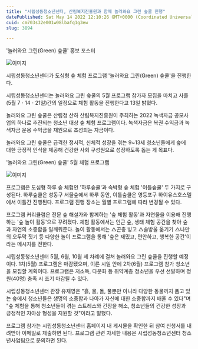 ```yaml
---
title: "시립성동청소년센터, 산림복지진흥원과 함께 놀러와요 그린 숲쿨 진행"
datePublished: Sat May 14 2022 12:10:26 GMT+0000 (Coordinated Universal Time)
cuid: cm703s32e001w08lbafq1g3ew
slug: 3894

---
```



'놀러와요 그린(Green) 숲쿨' 홍보 포스터

![이미지](https://cdn.hashnode.com/res/hashnode/image/upload/v1739255430755/357a305b-e27f-4de4-8472-4a88bc5745aa.jpeg)

시립성동청소년센터가 도심형 숲 체험 프로그램 '놀러와요 그린(Green) 숲쿨'을 진행한다.

시립성동청소년센터는 놀러와요 그린 숲쿨의 5월 프로그램 참가자 모집을 마치고 사흘(5월 7ㆍ14ㆍ21일)간의 일정으로 체험 활동을 진행한다고 13일 밝혔다.

놀러와요 그린 숲쿨은 산림청 산하 산림복지진흥원이 주최하는 2022 녹색자금 공모사업의 하나로 추진되는 청소년 대상 숲 체험 프로그램이다. 녹색자금은 복권 수익금과 녹색자금 운용 수익금을 재원으로 조성되는 자금이다.

놀러와요 그린 숲쿨은 급격한 정서적, 신체적 성장을 겪는 9~13세 청소년들에게 숲에 대한 긍정적 인식을 제공해 건강한 사회 구성원으로 성장하도록 돕는 게 목표다.

'놀러와요 그린(Green) 숲쿨' 5월 체험 프로그램

![이미지](https://cdn.hashnode.com/res/hashnode/image/upload/v1739255433406/fdf60ddb-d8fc-4040-b74e-df726cae205a.jpeg)

프로그램은 도심형 하루 숲 체험인 '하루숲쿨'과 숙박형 숲 체험 '이틀숲쿨' 두 가지로 구성된다. 하루숲쿨은 성동구 서울숲에서 하루 동안, 이틀숲쿨은 영등포구 하이유스호스텔에서 이틀간 진행된다. 프로그램 진행 장소는 월별 프로그램에 따라 변경될 수 있다.

프로그램 커리큘럼은 전문 숲 해설가와 함께하는 '숲 체험 활동'과 자연물을 이용해 진행하는 '숲 놀이 활동'으로 꾸려졌다. 체험 활동에서는 인근 숲, 생태 체험 공간을 찾아 숲과 자연의 소중함을 일깨워준다. 놀이 활동에서는 △곤충 빙고 △솔방울 옮기기 △나만의 오두막 짓기 등 다양한 놀이 프로그램을 통해 '숲은 재밌고, 편안하고, 행복한 공간'이라는 메시지를 전한다.

시립성동청소년센터 5월, 6월, 10월 세 차례에 걸쳐 놀러와요 그린 숲쿨을 진행할 예정이다. 1차(5월) 프로그램은 마감됐으며, 이른 시일 안에 2차(6월) 프로그램 참가 청소년을 모집할 계획이다. 프로그램은 저소득, 다문화 등 취약계층 청소년을 우선 선발하며 정원(40명) 충족 시 조기 마감될 수 있다.

시립성동청소년센터 관장 유재영은 "흙, 물, 돌, 풀뿐만 아니라 다양한 동물까지 품고 있는 숲에서 청소년들은 생명의 소중함과 나아가 자신에 대한 소중함까지 배울 수 있다"며 "숲 체험을 통해 청소년들이 겪는 스트레스와 긴장을 해소, 청소년들의 건강한 성장과 긍정적인 자아상 형성을 지원할 것"이라고 말했다.

프로그램 참가는 시립성동청소년센터 홈페이지 내 게시물을 확인한 뒤 참여 신청서를 내려받아 이메일로 제출하면 된다. 프로그램 관련 자세한 내용은 시립성동청소년센터 청소년사업팀으로 문의하면 된다.